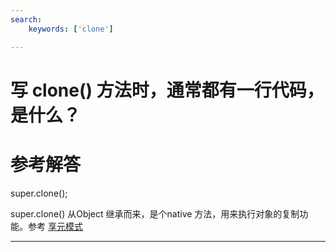 ```yaml
---
search:
    keywords: ['clone']

---
```



# 写 clone() 方法时，通常都有一行代码，是什么？

# 参考解答

super.clone();

super.clone() 从Object 继承而来，是个native 方法，用来执行对象的复制功能。参考 [享元模式](/chapter_09/0005.md)

---

